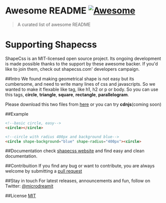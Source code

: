 # Awesome README [![Awesome](https://cdn.rawgit.com/sindresorhus/awesome/d7305f38d29fed78fa85652e3a63e154dd8e8829/media/badge.svg)](https://github.com/sindresorhus/awesome)
> A curated list of awesome README

<h1>Supporting Shapecss</h1>
<p>ShapeCss is an MIT-licensed open source project. Its ongoing development is made possible thanks to the support by these awesome backer. 
If you'd like to join them, check out shapecss.com' developers campaign.</p>

##Intro
We found making geometrical shape is not easy but its cumbersome, and need to write many lines of css and javascripts. So we wanted to make it flexable like tag, like h1, h2 or p or body. So you can use this tags, **circle**, **triangle**, **square**, **rectangle**, **parallelogram**. 

Please download this two files from [here](https://github.com/MicroDreamIT/ShapeCss/tree/master/lib)
or you can try **cdnjs**(coming soon)

##Example
```html
<!--basic circle, easy-->
<circle></circle> 

<!--circle with radius 400px and background blue-->
<circle shape-background="blue" shape-radius="400px"><circle> 
```
##Documentation
check <a href="https://www.shapecss.com/documentation" target="_blank">shapecss website</a> and find easy and clean documentation.

##Contribuition
If you find any bug or want to contribute, you are always welcome by submitting a <a href="https://github.com/MicroDreamIT/ShapeCss/pulls" target="_blank">pull request</a>

##Stay in touch
For latest releases, announcements and fun, follow on Twitter: <a href="https://twitter.com/microdreamit" target="_blank">@microdreamit</a>

##License
[MIT](http://opensource.org/licenses/MIT)

